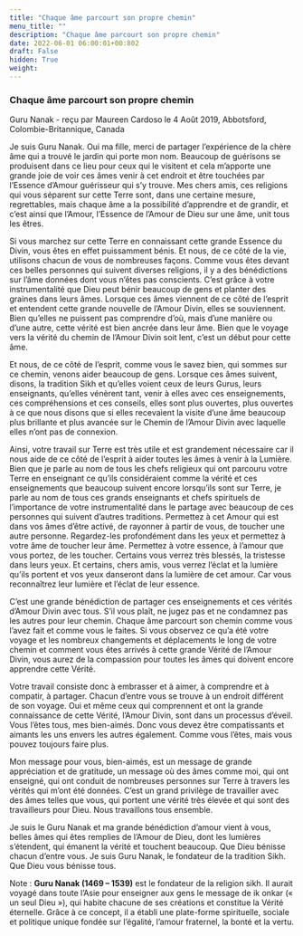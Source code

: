 ```yaml
---
title: "Chaque âme parcourt son propre chemin"
menu_title: ""
description: "Chaque âme parcourt son propre chemin"
date: 2022-06-01 06:00:01+00:802
draft: False
hidden: True
weight:
---
```

### Chaque âme parcourt son propre chemin

Guru Nanak - reçu par Maureen Cardoso le 4 Août 2019, Abbotsford, Colombie-Britannique, Canada

Je suis Guru Nanak. Oui ma fille, merci de partager l’expérience de la chère âme qui a trouvé le jardin qui porte mon nom. Beaucoup de guérisons se produisent dans ce lieu pour ceux qui le visitent et cela m’apporte une grande joie de voir ces âmes venir à cet endroit et être touchées par l’Essence d’Amour guérisseur qui s’y trouve. Mes chers amis, ces religions qui vous séparent sur cette Terre sont, dans une certaine mesure, regrettables, mais chaque âme a la possibilité d’apprendre et de grandir, et c’est ainsi que l’Amour, l’Essence de l’Amour de Dieu sur une âme, unit tous les êtres.

Si vous marchez sur cette Terre en connaissant cette grande Essence du Divin, vous êtes en effet puissamment bénis. Et nous, de ce côté de la vie, utilisons chacun de vous de nombreuses façons. Comme vous êtes devant ces belles personnes qui suivent diverses religions, il y a des bénédictions sur l’âme données dont vous n’êtes pas conscients. C’est grâce à votre instrumentalité que Dieu peut bénir beaucoup de gens et planter des graines dans leurs âmes. Lorsque ces âmes viennent de ce côté de l’esprit et entendent cette grande nouvelle de l’Amour Divin, elles se souviennent. Bien qu’elles ne puissent pas comprendre d’où, mais d’une manière ou d’une autre, cette vérité est bien ancrée dans leur âme. Bien que le voyage vers la vérité du chemin de l’Amour Divin soit lent, c’est un début pour cette âme.

Et nous, de ce côté de l’esprit, comme vous le savez bien, qui sommes sur ce chemin, venons aider beaucoup de gens. Lorsque ces âmes suivent, disons, la tradition Sikh et qu’elles voient ceux de leurs Gurus, leurs enseignants, qu’elles vénèrent tant, venir à elles avec ces enseignements, ces compréhensions et ces conseils, elles sont plus ouvertes, plus ouvertes à ce que nous disons que si elles recevaient la visite d’une âme beaucoup plus brillante et plus avancée sur le Chemin de l’Amour Divin avec laquelle elles n’ont pas de connexion.

Ainsi, votre travail sur Terre est très utile et est grandement nécessaire car il nous aide de ce côté de l’esprit à aider toutes les âmes à venir à la Lumière. Bien que je parle au nom de tous les chefs religieux qui ont parcouru votre Terre en enseignant ce qu’ils considéraient comme la vérité et ces enseignements que beaucoup suivent encore lorsqu’ils sont sur Terre, je parle au nom de tous ces grands enseignants et chefs spirituels de l’importance de votre instrumentalité dans le partage avec beaucoup de ces personnes qui suivent d’autres traditions. Permettez à cet Amour qui est dans vos âmes d’être activé, de rayonner à partir de vous, de toucher une autre personne. Regardez-les profondément dans les yeux et permettez à votre âme de toucher leur âme. Permettez à votre essence, à l’amour que vous portez, de les toucher. Certains vous verrez très blessés, la tristesse dans leurs yeux. Et certains, chers amis, vous verrez l’éclat et la lumière qu’ils portent et vos yeux danseront dans la lumière de cet amour. Car vous reconnaîtrez leur lumière et l’éclat de leur essence.

C’est une grande bénédiction de partager ces enseignements et ces vérités d’Amour Divin avec tous. S’il vous plaît, ne jugez pas et ne condamnez pas les autres pour leur chemin. Chaque âme parcourt son chemin comme vous l’avez fait et comme vous le faites. Si vous observez ce qu’a été votre voyage et les nombreux changements et déplacements le long de votre chemin et comment vous êtes arrivés à cette grande Vérité de l’Amour Divin, vous aurez de la compassion pour toutes les âmes qui doivent encore apprendre cette Vérité.

Votre travail consiste donc à embrasser et à aimer, à comprendre et à compatir, à partager. Chacun d’entre vous se trouve à un endroit différent de son voyage. Oui et même ceux qui comprennent et ont la grande connaissance de cette Vérité, l’Amour Divin, sont dans un processus d’éveil. Vous l’êtes tous, mes bien-aimés. Donc vous devez être compatissants et aimants les uns envers les autres également. Comme vous l’êtes, mais vous pouvez toujours faire plus.

Mon message pour vous, bien-aimés, est un message de grande appréciation et de gratitude, un message où des âmes comme moi, qui ont enseigné, qui ont conduit de nombreuses personnes sur Terre à travers les vérités qui m’ont été données. C’est un grand privilège de travailler avec des âmes telles que vous, qui portent une vérité très élevée et qui sont des travailleurs pour Dieu. Nous travaillons tous ensemble.

Je suis le Guru Nanak et ma grande bénédiction d’amour vient à vous, belles âmes qui êtes remplies de l’Amour de Dieu, dont les lumières s’étendent, qui émanent la vérité et touchent beaucoup. Que Dieu bénisse chacun d’entre vous. Je suis Guru Nanak, le fondateur de la tradition Sikh. Que Dieu vous bénisse tous.

Note :  **Guru Nanak (1469 – 1539)** est le fondateur de la religion sikh. Il aurait voyagé dans toute l’Asie pour enseigner aux gens le message de ik onkar (« un seul Dieu »), qui habite chacune de ses créations et constitue la Vérité éternelle. Grâce à ce concept, il a établi une plate-forme spirituelle, sociale et politique unique fondée sur l’égalité, l’amour fraternel, la bonté et la vertu.



